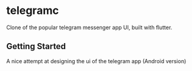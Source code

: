 # telegramc

Clone of the popular telegram messenger app UI, built with flutter.

## Getting Started

A nice attempt at designing the ui of the telegram app (Android version)
